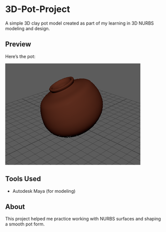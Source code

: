 # 3D-Pot-Project

A simple 3D clay pot model created as part of my learning in 3D NURBS modeling and design.

## Preview
Here’s the pot:

![3D Pot](pot_f/pot_f.png)

## Tools Used
- Autodesk Maya (for modeling)

## About
This project helped me practice working with NURBS surfaces and shaping a smooth pot form. 

